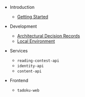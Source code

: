 - Introduction

  - [Getting Started](/README.md)
  <!-- - [General Architecture](general_architecture.md) -->

- Development

  - [Architectural Decision Records](adr.md)
  <!-- - [Bazel](bazel.md) -->
  - [Local Environment](/local_environment.md)

- Services

  - `reading-contest-api`
  - `identity-api`
  - `content-api`

- Frontend

  - `tadoku-web`
